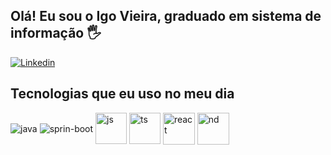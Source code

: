 ## Olá! Eu sou o Igo Vieira, graduado em sistema de informação 🖐️
[![Linkedin](https://img.icons8.com/color/48/000000/linkedin-circled--v1.png)](https://www.linkedin.com/in/igo-vieira-691920142/)

<tr/>

## Tecnologias que eu uso no meu dia

<div style="display: inline_block">
  <img align="center" alt="java" src="https://camo.githubusercontent.com/510f99256727d96d37a8fb3cce94ef4bb7ab140aa29887922cc03c43db2968c4/68747470733a2f2f696d672e736869656c64732e696f2f62616467652f2d4a6176612d3030373339363f7374796c653d666c61742d737175617265266c6f676f3d6a617661" />
  <img align="center" alt="sprin-boot" src="https://camo.githubusercontent.com/0383dafe45efc5b48d80cb25d9a9434c534bd60be3b711c460fbd3c7940626f3/68747470733a2f2f696d672e736869656c64732e696f2f62616467652f2d537072696e672d3644423333463f7374796c653d666c61742d737175617265266c6f676f3d737072696e67266c6f676f436f6c6f723d7768697465"/>
  <img width= 50px align="center" alt="js" src="https://cdn.jsdelivr.net/gh/devicons/devicon/icons/javascript/javascript-original.svg" />
  <img width= 50px align="center" alt=ts src="https://cdn.jsdelivr.net/gh/devicons/devicon/icons/typescript/typescript-original.svg"/>
  <img width= 51px align="center" alt="react" src="https://cdn.jsdelivr.net/gh/devicons/devicon/icons/react/react-original.svg" />
  <img width= 51px align="center" alt="nd" src="https://cdn.jsdelivr.net/gh/devicons/devicon/icons/nodejs/nodejs-original.svg" /
  <img width= 51px align="center" alt="postgreSql" src="https://camo.githubusercontent.com/70e8cff4920d7aaa6f54dd31e93faf8bd4ba9f690c1c497f7e00e79cda6d3cec/68747470733a2f2f63646e2e6a7364656c6976722e6e65742f67682f64657669636f6e732f64657669636f6e2f69636f6e732f706f737467726573716c2f706f737467726573716c2d706c61696e2e737667"/>
</div><br/>
  



<!---
Igoviera/Igoviera is a ✨ special ✨ repository because its `README.md` (this file) appears on your GitHub profile.
You can click the Preview link to take a look at your changes.
--->
